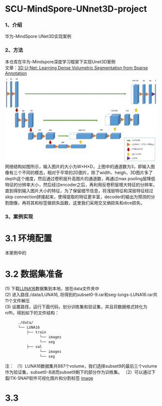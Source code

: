 # SCU-MindSpore-UNnet3D-project

### 1、介绍

华为-MindSpore UNet3D实现案例

### 2、方法

本仓库在华为-Mindspore深度学习框架下实现Unet3D案例  
文章：[3D U-Net: Learning Dense Volumetric Segmentation from Sparse Annotation](https://lmb.informatik.uni-freiburg.de/Publications/2016/CABR16/cicek16miccai.pdf)
![image](image/framework.jpg)
网络结构如图所示，输入图片的大小为W×H×D，上图中的通道数为3，即输入图像有三个不同的模态，相对于平常的2D图片，除了width、heigh，3D图片多了depth这个维度，然后通过卷积层升高图片的通道数，再通过max pooling层降低特征的分辨率大小，然后经过encoder之后，再利用反卷积层增大特征的分辨率，直到得到输入图片大小的特征，为了保留细节信息，将浅层特征和深层特征经过skip connection拼接起来，使得提取的特征更丰富，decoder的输出为预测的分割图像，再将其和标签做损失函数，这里我们采用交叉熵损失和dice损失。

### 3、案例实现
# 3.1 环境配置
   本案例中的
# 3.2 数据集准备
   (1) 下载[LUNA16](https://luna16.grand-challenge.org/)数据集到本地，放在data文件夹中  
   (2) 进入路径./data/LUNA16, 将得到的subset0-9.rar和seg-lungs-LUNA16.rar共11个文件解压  
   (3) 设置路径，运行下面代码，划分训练集和验证集，并且将数据格式转化为niffi，得到如下的文件结构：  
```
      ./data/
      └── LUNA16
          ├── train
                └── images
                └── seg
          ├── val
                └── images
                └── seg
``` 


注：
    （1）LUNA16数据集共887个volume，我们选择subset9的最后三个volume作为验证集，subset0-8进而subset9剩下的部分作为训练集。
    （2）可以通过下载ITK-SNAP软件可视化图片和分割标签
     [image](image/visual_data.png)
# 3.3 
